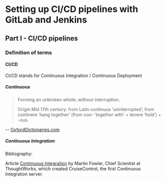 # Setting up CI/CD pipelines with GitLab and Jenkins

## Part I - CI/CD pipelines

### Definition of terms

#### CI/CD

CI/CD stands for Continuous Integration / Continuous Deployment

##### Continuous

> Forming an unbroken whole; without interruption.
>
> Origin
> Mid 17th century: from Latin continuus ‘uninterrupted’, from
> continere ‘hang together’ (from con- ‘together with’ + tenere
> ‘hold’) + -ous.

-- [OxfordDictionaries.com](https://en.oxforddictionaries.com/definition/us/continuous)

##### Continuous Integration



Bibliography:

Article [Continuous Integration](https://martinfowler.com/articles/continuousIntegration.html) by Martin Fowler, Chief Scientist at ThoughtWorks, which created CruiseControl, the first Continuous Integration server.
